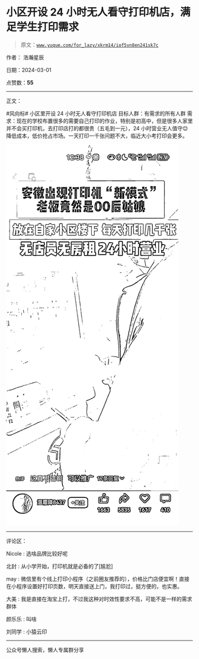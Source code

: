 # 小区开设 24 小时无人看守打印机店，满足学生打印需求

> 原文：[`www.yuque.com/for_lazy/xkrm14/iof5vn8en241sk7c`](https://www.yuque.com/for_lazy/xkrm14/iof5vn8en241sk7c)

作者： 浩瀚星辰

日期：2024-03-01

点赞数：**55**

* * *

正文：

#风向标# 小区里开设 24 小时无人看守打印机店 目标人群：有需求的所有人群
需求：现在的学校布置很多的需要自己打印的作业，特别是初高中，但是很多人家里并不会买打印机，去打印店打的都很贵（五毛到一元），24 小时营业无人值守😌降低成本，低价抢占市场。一天打印一千张问题不大，临近大小考打印会更多。

![](img/6af97a1299fcdf4f10269e1b0ee483e2.png)

* * *

评论区：

Nicole : 选啥品牌比较好呢

北封 : 从小学开始，打印机就是必备的了[尴尬]

may : 微信里有个线上打印小程序（之前圈友推荐的），价格比门店便宜啊！直接在小程序设置好打印页数，明天直接送上门，我打印过，挺方便的，也实惠。

大美 : 我是直接在淘宝上打，不过我这种对时效性要求不高，可能不是一样的需求群体

颜乐乐 : 叫啥

刘同学 : 小猿云印

* * *

公众号懒人搜索，懒人专属群分享